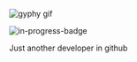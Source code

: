 ![gyphy gif](https://media4.giphy.com/media/UQD3ssh2102cmF7sAP/giphy.gif?cid=bfae7322x84slcu7xul8bdj9zn2qbwhd6eaykriuiowhvtrs&rid=giphy.gif&ct=g)

![in-progress-badge](https://img.shields.io/badge/IN-PROGRESS-brightgreen)

Just another developer in github
